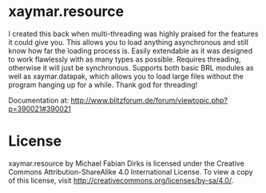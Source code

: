 xaymar.resource
=======================

I created this back when multi-threading was highly praised for the features it could give you. This allows you to load anything asynchronous and still know how far the loading process is. Easily extendable as it was designed to work flawlessly with as many types as possible. Requires threading, otherwise it will just be synchronous.
Supports both basic BRL modules as well as xaymar.datapak, which allows you to load large files without the program hanging up for a while. Thank god for threading!

Documentation at: http://www.blitzforum.de/forum/viewtopic.php?p=390021#390021

License
=======
xaymar.resource by Michael Fabian Dirks is licensed under the Creative Commons Attribution-ShareAlike 4.0 International License. To view a copy of this license, visit http://creativecommons.org/licenses/by-sa/4.0/.